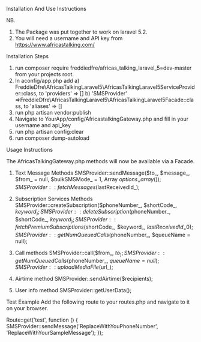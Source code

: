 Installation And Use Instructions

NB. 
1. The Package was put together to work on laravel 5.2.
2. You will need a username and API key from https://www.africastalking.com/

Installation Steps

1. run composer require freddiedfre/africas_talking_laravel_5=dev-master  from your projects root.
2. In aconfig/app.php add 
    a) FreddieDfre\AfricasTalkingLaravel5\AfricasTalkingLaravel5ServiceProvider::class, to 'providers' => []
    b) 'SMSProvider' =>FreddieDfre\AfricasTalkingLaravel5\AfricasTalkingLaravel5Facade::class, to 'aliases' => []
3. run php artisan vendor:publish
4. Navigate to YourApp/config/AfricastalkingGateway.php and fill in your username and api_key
5. run php artisan config:clear
5. run composer dump-autoload


Usage Instructions

The AfricasTalkingGateway.php methods will now be available via a Facade. 
1. Text Message Methods
      SMSProvider::sendMessage($to_, $message_, $from_ = null, $bulkSMSMode_ = 1, Array $options_ = array());
      SMSProvider::fetchMessages($lastReceivedId_);

2. Subscription Services Methods
      SMSProvider::createSubscription($phoneNumber_, $shortCode_, $keyword_);
      SMSProvider::deleteSubscription($phoneNumber_, $shortCode_, $keyword_);
      SMSProvider::fetchPremiumSubscriptions($shortCode_, $keyword_, $lastReceivedId_ = 0);
      SMSProvider::getNumQueuedCalls($phoneNumber_, $queueName = null); 

3. Call methods
      SMSProvider::call($from_, $to_);
      SMSProvider::getNumQueuedCalls($phoneNumber_, $queueName = null);		
      SMSProvider::uploadMediaFile($url_);
   
4. Airtime method
      SMSProvider::sendAirtime($recipients);

5. User info method
      SMSProvider::getUserData();


Test Example
Add the following route to your routes.php and navigate to it on your browser.

Route::get('test', function () {
    SMSProvider::sendMessage('ReplaceWithYouPhoneNumber', 'ReplaceWithYourSampleMessage');
});
 


